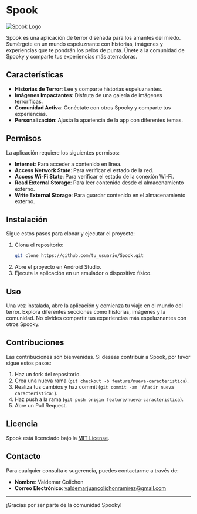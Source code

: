 # Spook

![Spook Logo](https://lh3.googleusercontent.com/FZk775BD3rJaq3Cv4tyoyYN7fzWMDv9logi1UVWv1W_8JGATJrU0TnlAOjUVl1ARb_M)

Spook es una aplicación de terror diseñada para los amantes del miedo. Sumérgete en un mundo espeluznante con historias, imágenes y experiencias que te pondrán los pelos de punta. Únete a la comunidad de Spooky y comparte tus experiencias más aterradoras.

## Características

- **Historias de Terror**: Lee y comparte historias espeluznantes.
- **Imágenes Impactantes**: Disfruta de una galería de imágenes terroríficas.
- **Comunidad Activa**: Conéctate con otros Spooky y comparte tus experiencias.
- **Personalización**: Ajusta la apariencia de la app con diferentes temas.

## Permisos

La aplicación requiere los siguientes permisos:

- **Internet**: Para acceder a contenido en línea.
- **Access Network State**: Para verificar el estado de la red.
- **Access Wi-Fi State**: Para verificar el estado de la conexión Wi-Fi.
- **Read External Storage**: Para leer contenido desde el almacenamiento externo.
- **Write External Storage**: Para guardar contenido en el almacenamiento externo.

## Instalación

Sigue estos pasos para clonar y ejecutar el proyecto:

1. Clona el repositorio:
    ```sh
    git clone https://github.com/tu_usuario/Spook.git
    ```
2. Abre el proyecto en Android Studio.
3. Ejecuta la aplicación en un emulador o dispositivo físico.

## Uso

Una vez instalada, abre la aplicación y comienza tu viaje en el mundo del terror. Explora diferentes secciones como historias, imágenes y la comunidad. No olvides compartir tus experiencias más espeluznantes con otros Spooky.

## Contribuciones

Las contribuciones son bienvenidas. Si deseas contribuir a Spook, por favor sigue estos pasos:

1. Haz un fork del repositorio.
2. Crea una nueva rama (`git checkout -b feature/nueva-caracteristica`).
3. Realiza tus cambios y haz commit (`git commit -am 'Añadir nueva característica'`).
4. Haz push a la rama (`git push origin feature/nueva-caracteristica`).
5. Abre un Pull Request.

## Licencia

Spook está licenciado bajo la [MIT License](LICENSE).

## Contacto

Para cualquier consulta o sugerencia, puedes contactarme a través de:

- **Nombre**: Valdemar Colichon
- **Correo Electrónico**: valdemarjuancolichonramirez@gmail.com

---

¡Gracias por ser parte de la comunidad Spooky!
